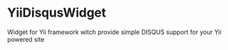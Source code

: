 YiiDisqusWidget
===============

Widget for Yii framework witch provide simple DISQUS support for your Yii powered site
